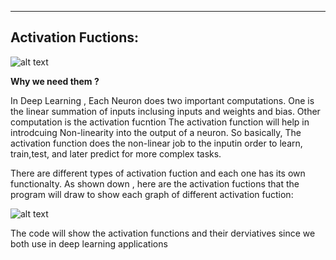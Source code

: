 --------------------------
Activation Fuctions: 
--------------------------


![alt text](https://miro.medium.com/max/300/0*ozgYNyUfVTw8wKH8.png)

**Why we need them ?**

In Deep Learning , Each Neuron does two important computations. One is the linear summation of inputs inclusing inputs and weights and bias. Other computation is the activation fucntion 
The activation function will help in introdcuing Non-linearity into the output of a neuron.
So basically, The activation function does the non-linear job to the inputin order to learn, train,test, and later predict for more complex tasks.

There are different types of activation fuction and each one has its own functionalty. As shown down , here are the activation fuctions that the program will draw to show each graph of different activation fuction: 

![alt text](https://i0.wp.com/sefiks.com/wp-content/uploads/2020/02/sample-activation-functions-square.png?fit=1372%2C1080&ssl=1)

The code will show the activation functions and their derviatives since we both use in deep learning applications 

